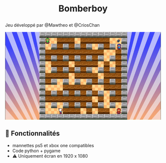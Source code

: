 
# <p align="center">Bomberboy</p>
  
Jeu développé par @Mawtheo et @CriosChan  
   
![Gameplay](/data/demo/bomberboy.gif)

## 🧐 Fonctionnalités    
- mannettes ps5 et xbox one compatibles
- Code python + pygame
-  ⚠️ Uniquement écran en 1920 x 1080